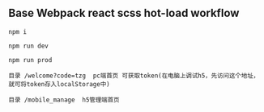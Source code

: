 ## Base Webpack react scss hot-load workflow


`npm i`


`npm run dev`

`npm run prod`

`目录 /welcome?code=tzg  pc端首页 可获取token(在电脑上调试h5，先访问这个地址，就可将token存入localStorage中)`

`目录 /mobile_manage  h5管理端首页`